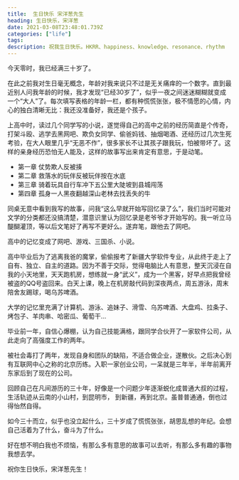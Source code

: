 ```yaml
---
title:  生日快乐 宋洋葱先生
heading: 生日快乐，宋洋葱
date: 2021-03-08T23:48:01.739Z
categories: ["life"]
tags: 
description: 祝我生日快乐。HKRR、happiness、knowledge、resonance、rhythm
---
```


今天零时，我已经满三十岁了。

在此之前我对生日毫无概念，年龄对我来说只不过是无关痛痒的一个数字。直到最近别人问我年龄的时候，我才发现“已经30岁了”，似乎一夜之间迷迷糊糊就变成一个“大人”了。每次填写表格的年龄一栏，都有种慌慌张张，极不情愿的心情，内心的独白清晰无比：我还没准备好，我还是个孩子。

上高中时，读过几个同学写的小说，遂觉得自己的高中之前的经历简直是个传奇，打架斗殴、逃学去黑网吧、欺负女同学、偷爸妈钱、抽烟喝酒、还经历过几次生死考验，在大人眼里几乎“无恶不作”，很多家长不让其孩子跟我玩，怕被带坏了。这样的亲身经历恐怕无人能及，这样的故事写出来肯定有意思，于是动笔。

- 第一章 仗势欺人反被揍
- 第二章 救落水的玩伴反被玩伴按在水底
- 第三章 骑着玩具自行车冲下五公里大陡坡到县城闯荡
- 第四章 孤身一人黑夜翻越深山老林去找丢失的牛

同桌无意中看到我写的故事，问我“这么早就开始写回忆录了么”，我们当时可能对文学的分类都还没搞清楚，潜意识里认为回忆录是老爷爷才开始写的。我一听立马醍醐灌顶，等以后文笔好了再写不更好么。遂弃笔，跟他去了网吧。

高中的记忆变成了网吧、游戏、三国杀、小说。

高中毕业后为了逃离我爸的魔掌，偷偷报考了新疆大学软件专业，从此终于走上了自有、独立、自主的道路。因为不善于交际，觉得电脑比人有意思，整天沉浸在自我的小天地里，天天跑机房，想练就一身“武义”，成为一个黑客，好早点把我曾经被盗的QQ号盗回来。白天上课，晚上在机房敲代码到深夜两点，周五游泳，周末陪舍友踢球，喝乌苏啤酒。

大学的记忆里充满了计算机、游泳、追妹子、滑雪、乌苏啤酒、大盘鸡、拉条子、烤包子、羊肉串、哈密瓜、葡萄干...

毕业前一年，自信心爆棚，认为自己技能满格，跟同学合伙开了一家软件公司，从此走向了高强度工作的两年。

被社会毒打了两年，发现自身和团队的缺陷，不适合做企业，遂散伙。之后决心到有互联网中心之称的北京历练。入职一家创业公司，一呆就是三年半，半年前离开东家后到了现在的公司。

回顾自己在凡间游历的三十年，好像是一个问题少年逐渐蜕化成普通大叔的过程，生活轨迹从云南的小山村，到昆明市，
到新疆，再到北京。虽普普通通，倒也过得怡然自得。

如今三十而立，似乎也没立起什么，三十岁成了慌慌张张，胡思乱想的年纪。会想自己活着为了什么，奋斗为了什么。

好在想不明白我也不烦恼，有那么多有意思的故事可以去听，有那么多有趣的事物我想去学。

祝你生日快乐，宋洋葱先生！


